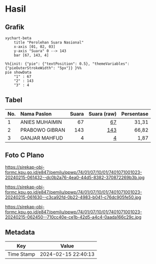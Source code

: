 # Hasil

## Grafik

```mermaid
xychart-beta
    title "Perolehan Suara Nasional"
    x-axis [01, 02, 03]
    y-axis "Suara" 0 --> 143
    bar [67, 143, 4]
```

```mermaid
%%{init: {"pie": {"textPosition": 0.5}, "themeVariables": {"pieOuterStrokeWidth": "5px"}} }%%
pie showData
    "1" : 67
    "2" : 143
    "3" : 4
```

## Tabel

| No. | Nama Paslon    | Suara | Suara (raw) | Persentase |
|:--- |:-------------- | -----:| -----------:| ----------:|
| 1   | ANIES MUHAIMIN | 67    | [67][p-1]   | 31,31      |
| 2   | PRABOWO GIBRAN | 143   | [143][p-2]  | 66,82      |
| 3   | GANJAR MAHFUD  | 4     | [4][p-3]    | 1,87       |


[p-1]: https://github.com/gigit-pemilu/pemilu-2024/blob/main/pilpres/hitung-suara/sub/74-sulawesi-tenggara/sub/01-kolaka/sub/07-pomalaa/sub/1001-dawi-dawi/sub/023-tps/sub/paslon-1.txt
[p-2]: https://github.com/gigit-pemilu/pemilu-2024/blob/main/pilpres/hitung-suara/sub/74-sulawesi-tenggara/sub/01-kolaka/sub/07-pomalaa/sub/1001-dawi-dawi/sub/023-tps/sub/paslon-2.txt
[p-3]: https://github.com/gigit-pemilu/pemilu-2024/blob/main/pilpres/hitung-suara/sub/74-sulawesi-tenggara/sub/01-kolaka/sub/07-pomalaa/sub/1001-dawi-dawi/sub/023-tps/sub/paslon-3.txt

## Foto C Plano

https://sirekap-obj-formc.kpu.go.id/e847/pemilu/ppwp/74/01/07/10/01/7401071001023-20240215-061432--dc0b2a76-4ea0-44d5-8382-370872269b3b.jpg

https://sirekap-obj-formc.kpu.go.id/e847/pemilu/ppwp/74/01/07/10/01/7401071001023-20240215-061630--c3ca92fd-0b22-4983-b041-c76dc905fe50.jpg

https://sirekap-obj-formc.kpu.go.id/e847/pemilu/ppwp/74/01/07/10/01/7401071001023-20240215-062450--710cc40e-ce1b-42d5-a4c4-0aada166c29c.jpg


## Metadata

| Key        | Value               |
| ---------- | ------------------- |
| Time Stamp | 2024-02-15 22:40:13 |



